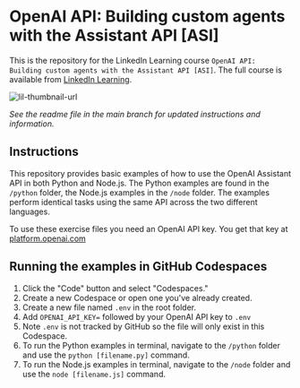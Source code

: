 # OpenAI API: Building custom agents with the Assistant API [ASI]
This is the repository for the LinkedIn Learning course `OpenAI API: Building custom agents with the Assistant API [ASI]`. The full course is available from [LinkedIn Learning][lil-course-url].

![lil-thumbnail-url]

_See the readme file in the main branch for updated instructions and information._
## Instructions
This repository provides basic examples of how to use the OpenAI Assistant API in both Python and Node.js. The Python examples are found in the `/python` folder, the Node.js examples in the `/node` folder. The examples perform identical tasks using the same API across the two different languages.

To use these exercise files you need an OpenAI API key. You get that key at [platform.openai.com](https://platform.openai.com)

## Running the examples in GitHub Codespaces
1. Click the "Code" button and select "Codespaces."
2. Create a new Codespace or open one you've already created.
3. Create a new file named `.env` in the root folder.
4. Add `OPENAI_API_KEY=` followed by your OpenAI API key to `.env`
5. Note `.env` is not tracked by GitHub so the file will only exist in this Codespace.
6. To run the Python examples in terminal, navigate to the `/python` folder and use the `python [filename.py]` command.
7. To run the Node.js examples in terminal, navigate to the `/node` folder and use the `node [filename.js]` command.


[0]: # (Replace these placeholder URLs with actual course URLs)

[lil-course-url]: https://www.linkedin.com/learning/
[lil-thumbnail-url]: https://media.licdn.com/dms/image/D4D0DAQGP2yjJOHPkWg/learning-public-crop_675_1200/0/1701724783913?e=2147483647&v=beta&t=RrXULi9npwKaQJqkQzL_7-h8olCLxJbWEHO-pvP0LKE

